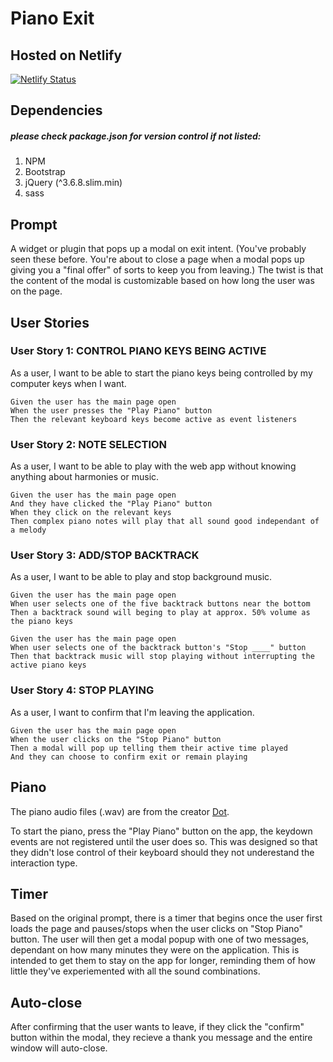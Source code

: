 # Piano Exit

## Hosted on Netlify
[![Netlify Status](https://api.netlify.com/api/v1/badges/593efe1e-4862-44fa-a0ad-80c779ea6601/deploy-status)](https://app.netlify.com/sites/piano-portal/deploys)

## Dependencies

##### please check package.json for version control if not listed:

1. NPM
2. Bootstrap
3. jQuery (^3.6.8.slim.min)
4. sass

## Prompt

A widget or plugin that pops up a modal on exit intent. (You've probably seen these before. You're about to close a page when a modal pops up giving you a "final offer" of sorts to keep you from leaving.) The twist is that the content of the modal is customizable based on how long the user was on the page.

## User Stories
### User Story 1: CONTROL PIANO KEYS BEING ACTIVE
As a user, I want to be able to start the piano keys being controlled by my computer keys when I want.

```
Given the user has the main page open
When the user presses the "Play Piano" button
Then the relevant keyboard keys become active as event listeners
```

### User Story 2: NOTE SELECTION
As a user, I want to be able to play with the web app without knowing anything about harmonies or music.

```
Given the user has the main page open
And they have clicked the "Play Piano" button
When they click on the relevant keys
Then complex piano notes will play that all sound good independant of a melody
```

### User Story 3: ADD/STOP BACKTRACK
As a user, I want to be able to play and stop background music.

```
Given the user has the main page open
When user selects one of the five backtrack buttons near the bottom
Then a backtrack sound will beging to play at approx. 50% volume as the piano keys
```

```
Given the user has the main page open
When user selects one of the backtrack button's "Stop ____" button
Then that backtrack music will stop playing without interrupting the active piano keys
```


### User Story 4: STOP PLAYING
As a user, I want to confirm that I'm leaving the application.

```
Given the user has the main page open
When the user clicks on the "Stop Piano" button
Then a modal will pop up telling them their active time played
And they can choose to confirm exit or remain playing
```

## Piano
The piano audio files (.wav) are from the creator [Dot](https://www.noiiz.com/creators/110).

To start the piano, press the "Play Piano" button on the app, the keydown events are not registered until the user does so. This was designed so that they didn't lose control of their keyboard should they not underestand the interaction type. 

## Timer
Based on the original prompt, there is a timer that begins once the user first loads the page and pauses/stops when the user clicks on "Stop Piano" button. The user will then get a modal popup with one of two messages, dependant on how many minutes they were on the application. This is intended to get them to stay on the app for longer, reminding them of how little they've experiemented with all the sound combinations. 

## Auto-close
After confirming that the user wants to leave, if they click the "confirm" button within the modal, they recieve a thank you message and the entire window will auto-close. 
